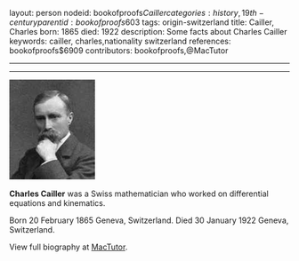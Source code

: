 layout: person
nodeid: bookofproofs$Cailler
categories: history,19th-century
parentid: bookofproofs$603
tags: origin-switzerland
title: Cailler, Charles
born: 1865
died: 1922
description: Some facts about Charles Cailler
keywords: cailler, charles,nationality switzerland
references: bookofproofs$6909
contributors: bookofproofs,@MacTutor

---


---

![Cailler.jpg](https://github.com/bookofproofs/bookofproofs.github.io/blob/main/_sources/_assets/images/portraits/Cailler.jpg?raw=true)

**Charles Cailler** was a Swiss mathematician who worked on differential equations and kinematics.

Born 20 February 1865 Geneva, Switzerland. Died 30 January 1922 Geneva, Switzerland.


View full biography at [MacTutor](https://mathshistory.st-andrews.ac.uk/Biographies/Cailler/).